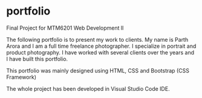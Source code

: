 # portfolio
Final Project for MTM6201 Web Development ll

The following portfolio is to present my work to clients. My name is Parth Arora and I am a full time freelance photographer. I specialize in portrait and product photography. I have worked with several clients over the years and I have built this portfolio.

This portfolio was mainly designed using HTML, CSS and Bootstrap (CSS Framework)

The whole project has been developed in Visual Studio Code IDE.